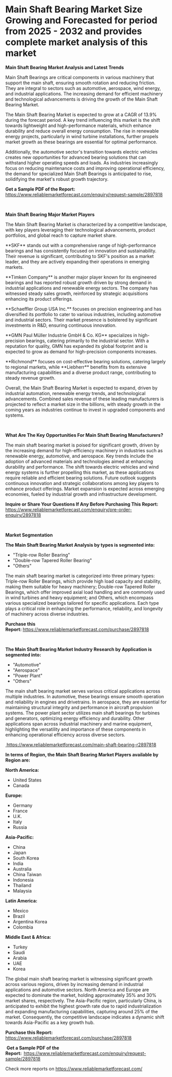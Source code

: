 <p><h1>Main Shaft Bearing Market Size Growing and Forecasted for period from 2025 - 2032 and provides complete market analysis of this market</h1></p><p><strong>Main Shaft Bearing Market Analysis and Latest Trends</strong></p>
<p><p>Main Shaft Bearings are critical components in various machinery that support the main shaft, ensuring smooth rotation and reducing friction. They are integral to sectors such as automotive, aerospace, wind energy, and industrial applications. The increasing demand for efficient machinery and technological advancements is driving the growth of the Main Shaft Bearing Market.</p><p>The Main Shaft Bearing Market is expected to grow at a CAGR of 13.9% during the forecast period. A key trend influencing this market is the shift towards lightweight and high-performance materials, which enhance durability and reduce overall energy consumption. The rise in renewable energy projects, particularly in wind turbine installations, further propels market growth as these bearings are essential for optimal performance. </p><p>Additionally, the automotive sector's transition towards electric vehicles creates new opportunities for advanced bearing solutions that can withstand higher operating speeds and loads. As industries increasingly focus on reducing maintenance costs and improving operational efficiency, the demand for specialized Main Shaft Bearings is anticipated to rise, solidifying the market's robust growth trajectory.</p></p>
<p><strong>Get a Sample PDF of the Report:&nbsp;</strong> <a href="https://www.reliablemarketforecast.com/enquiry/request-sample/2897818?utm_campaign=1766&utm_medium=2&utm_source=Github&utm_content=ia&utm_term=15032025&utm_id=main-shaft-bearing">https://www.reliablemarketforecast.com/enquiry/request-sample/2897818</a></p>
<p>&nbsp;</p>
<p><strong>Main Shaft Bearing Major Market Players</strong></p>
<p><p>The Main Shaft Bearing Market is characterized by a competitive landscape, with key players leveraging their technological advancements, product portfolios, and global reach to capture market share. </p><p>**SKF** stands out with a comprehensive range of high-performance bearings and has consistently focused on innovation and sustainability. Their revenue is significant, contributing to SKF's position as a market leader, and they are actively expanding their operations in emerging markets.</p><p>**Timken Company** is another major player known for its engineered bearings and has reported robust growth driven by strong demand in industrial applications and renewable energy sectors. The company has witnessed steady sales growth, reinforced by strategic acquisitions enhancing its product offerings.</p><p>**Schaeffler Group USA Inc.** focuses on precision engineering and has diversified its portfolio to cater to various industries, including automotive and industrial sectors. Their market presence is bolstered by significant investments in R&D, ensuring continuous innovation.</p><p>**GMN Paul Müller Industrie GmbH & Co. KG** specializes in high-precision bearings, catering primarily to the industrial sector. With a reputation for quality, GMN has expanded its global footprint and is expected to grow as demand for high-precision components increases.</p><p>**Richmond** focuses on cost-effective bearing solutions, catering largely to regional markets, while **Liebherr** benefits from its extensive manufacturing capabilities and a diverse product range, contributing to steady revenue growth.</p><p>Overall, the Main Shaft Bearing Market is expected to expand, driven by industrial automation, renewable energy trends, and technological advancements. Combined sales revenue of these leading manufacturers is projected to reflect a market size in the billions, with steady growth in the coming years as industries continue to invest in upgraded components and systems.</p></p>
<p>&nbsp;</p>
<p><strong>What Are The Key Opportunities For Main Shaft Bearing Manufacturers?</strong></p>
<p><p>The main shaft bearing market is poised for significant growth, driven by the increasing demand for high-efficiency machinery in industries such as renewable energy, automotive, and aerospace. Key trends include the adoption of advanced materials and technologies aimed at enhancing durability and performance. The shift towards electric vehicles and wind energy systems is further propelling this market, as these applications require reliable and efficient bearing solutions. Future outlook suggests continuous innovation and strategic collaborations among key players to enhance product offerings. Market expansion is expected across emerging economies, fueled by industrial growth and infrastructure development.</p></p>
<p><strong>Inquire or Share Your Questions If Any Before Purchasing This Report:</strong> <a href="https://www.reliablemarketforecast.com/enquiry/pre-order-enquiry/2897818?utm_campaign=1766&utm_medium=2&utm_source=Github&utm_content=ia&utm_term=15032025&utm_id=main-shaft-bearing">https://www.reliablemarketforecast.com/enquiry/pre-order-enquiry/2897818</a></p>
<p>&nbsp;</p>
<p><strong>Market Segmentation</strong></p>
<p><strong>The Main Shaft Bearing Market Analysis by types is segmented into:</strong></p>
<p><ul><li>"Triple-row Roller Bearing"</li><li>"Double-row Tapered Roller Bearing"</li><li>"Others"</li></ul></p>
<p><p>The main shaft bearing market is categorized into three primary types: Triple-row Roller Bearings, which provide high load capacity and stability, making them suitable for heavy machinery; Double-row Tapered Roller Bearings, which offer improved axial load handling and are commonly used in wind turbines and heavy equipment; and Others, which encompass various specialized bearings tailored for specific applications. Each type plays a critical role in enhancing the performance, reliability, and longevity of machinery across diverse industries.</p></p>
<p><strong>Purchase this Report:&nbsp;</strong><a href="https://www.reliablemarketforecast.com/purchase/2897818?utm_campaign=1766&utm_medium=2&utm_source=Github&utm_content=ia&utm_term=15032025&utm_id=main-shaft-bearing">https://www.reliablemarketforecast.com/purchase/2897818</a></p>
<p>&nbsp;</p>
<p><strong>The Main Shaft Bearing Market Industry Research by Application is segmented into:</strong></p>
<p><ul><li>"Automotive"</li><li>"Aerospace"</li><li>"Power Plant"</li><li>"Others"</li></ul></p>
<p><p>The main shaft bearing market serves various critical applications across multiple industries. In automotive, these bearings ensure smooth operation and reliability in engines and drivetrains. In aerospace, they are essential for maintaining structural integrity and performance in aircraft propulsion systems. The power plant sector utilizes main shaft bearings for turbines and generators, optimizing energy efficiency and durability. Other applications span across industrial machinery and marine equipment, highlighting the versatility and importance of these components in enhancing operational efficiency across diverse sectors.</p></p>
<p><a href="https://www.reliablemarketforecast.com/main-shaft-bearing-r2897818?utm_campaign=1766&utm_medium=2&utm_source=Github&utm_content=ia&utm_term=15032025&utm_id=main-shaft-bearing">&nbsp;https://www.reliablemarketforecast.com/main-shaft-bearing-r2897818</a></p>
<p><strong>In terms of Region, the Main Shaft Bearing Market Players available by Region are:</strong></p>
<p>
    <p> <strong> North America: </strong>
        <ul>
            <li>United States</li>
            <li>Canada</li>
        </ul>
        </p> 
    <p> <strong> Europe: </strong>
        <ul>
            <li>Germany</li>
            <li>France</li>
            <li>U.K.</li>
            <li>Italy</li>
            <li>Russia</li>
        </ul>
        </p> 
    <p> <strong> Asia-Pacific: </strong>
        <ul>
            <li>China</li>
            <li>Japan</li>
            <li>South Korea</li>
            <li>India</li>
            <li>Australia</li>
            <li>China Taiwan</li>
            <li>Indonesia</li>
            <li>Thailand</li>
            <li>Malaysia</li>
        </ul>
        </p> 
    <p> <strong> Latin America: </strong>
        <ul>
            <li>Mexico</li>
            <li>Brazil</li>
            <li>Argentina Korea</li>
            <li>Colombia</li>
        </ul>
        </p> 
    <p> <strong> Middle East & Africa: </strong>
        <ul>
            <li>Turkey</li>
            <li>Saudi</li>
            <li>Arabia</li>
            <li>UAE</li>
            <li>Korea</li>
        </ul>
    </p>
    </p>
<p><p>The global main shaft bearing market is witnessing significant growth across various regions, driven by increasing demand in industrial applications and automotive sectors. North America and Europe are expected to dominate the market, holding approximately 35% and 30% market shares, respectively. The Asia-Pacific region, particularly China, is anticipated to exhibit the highest growth rate due to rapid industrialization and expanding manufacturing capabilities, capturing around 25% of the market. Consequently, the competitive landscape indicates a dynamic shift towards Asia-Pacific as a key growth hub.</p></p>
<p><strong>Purchase this Report: </strong><a href="https://www.reliablemarketforecast.com/purchase/2897818?utm_campaign=1766&utm_medium=2&utm_source=Github&utm_content=ia&utm_term=15032025&utm_id=main-shaft-bearing">https://www.reliablemarketforecast.com/purchase/2897818</a></p>
<p>&nbsp;<strong>Get a Sample PDF of the Report:&nbsp;&nbsp;</strong><a href="https://www.reliablemarketforecast.com/enquiry/request-sample/2897818?utm_campaign=1766&utm_medium=2&utm_source=Github&utm_content=ia&utm_term=15032025&utm_id=main-shaft-bearing">https://www.reliablemarketforecast.com/enquiry/request-sample/2897818</a></p>
<p><strong></strong></p>
<p>Check more reports on <a href="https://www.reliablemarketforecast.com/?utm_campaign=1766&utm_medium=2&utm_source=Github&utm_content=ia&utm_term=15032025&utm_id=main-shaft-bearing">https://www.reliablemarketforecast.com/</a></p>